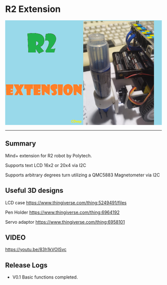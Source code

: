 # R2 Extension


![](./arduinoC/_images/featured.png)

---------------------------------------------------------


## Summary
Mind+ extension for R2 robot by Polytech.

Supports text LCD 16x2 or 20x4 via I2C 

Supports arbitrary degrees turn utilizing a QMC5883 Magnetometer via I2C



## Useful 3D designs

LCD case  https://www.thingiverse.com/thing:5249491/files  

Pen Holder https://www.thingiverse.com/thing:6964192  

Servo adaptor https://www.thingiverse.com/thing:6958101

## VIDEO
https://youtu.be/83h1kVOISvc

## Release Logs
* V0.1  Basic functions completed.
